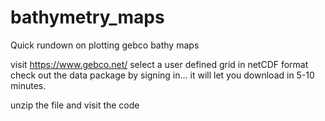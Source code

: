 # bathymetry_maps
Quick rundown on plotting gebco bathy maps

visit https://www.gebco.net/
select a user defined grid in netCDF format
check out the data package by signing in... it will let you download in 5-10 minutes.

unzip the file and visit the code
